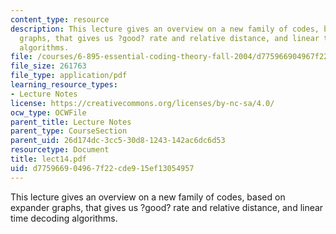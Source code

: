```yaml
---
content_type: resource
description: This lecture gives an overview on a new family of codes, based on expander
  graphs, that gives us ?good? rate and relative distance, and linear time decoding
  algorithms.
file: /courses/6-895-essential-coding-theory-fall-2004/d775966904967f22cde915ef13054957_lect14.pdf
file_size: 261763
file_type: application/pdf
learning_resource_types:
- Lecture Notes
license: https://creativecommons.org/licenses/by-nc-sa/4.0/
ocw_type: OCWFile
parent_title: Lecture Notes
parent_type: CourseSection
parent_uid: 26d174dc-3cc5-30d8-1243-142ac6dc6d53
resourcetype: Document
title: lect14.pdf
uid: d7759669-0496-7f22-cde9-15ef13054957
---
```

This lecture gives an overview on a new family of codes, based on expander graphs, that gives us ?good? rate and relative distance, and linear time decoding algorithms.